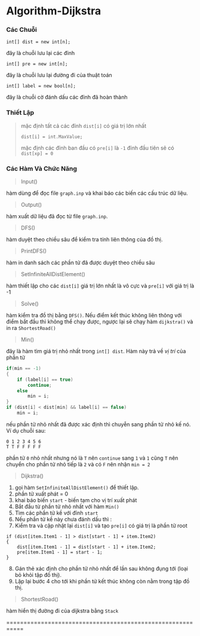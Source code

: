 # Algorithm-Dijkstra

### Các Chuỗi
```Csharp
int[] dist = new int[n];
```
đây là chuỗi lưu lại các đỉnh
```Csharp
int[] pre = new int[n];
```
đây là chuỗi lưu lại đường đi của thuật toán
```Csharp
int[] label = new bool[n];
```
đây là chuỗi cờ đánh dấu các đỉnh đã hoàn thành
### Thiết Lập
> mặc định tất cả các đỉnh `dist[i]` có giá trị lớn nhất
> ```charp
> dist[i] = int.MaxValue;
> ```
> mặc định các đỉnh ban đầu có `pre[i]` là `-1`
> đỉnh đầu tiên sẽ có `dist[xp] = 0`
### Các Hàm Và Chức Năng
> Input()

hàm dùng để đọc file `graph.inp` và khai báo các biến các cấu trúc dữ liệu.
> Output()

hàm xuất dữ liệu đã đọc từ file `graph.inp`.
> DFS()

hàm duyệt theo chiều sâu để kiểm tra tính liên thông của đồ thị.
> PrintDFS()

hàm in danh sách các phần tử đã được duyệt theo chiều sâu
> SetInfiniteAllDistElement()

hàm thiết lập cho các `dist[i]` giá trị lớn nhất là vô cực và `pre[i]` với giá trị là -1
> Solve()

hàm kiểm tra đồ thị bằng `DFS()`. Nếu điểm kết thúc không liên thông với điểm bắt đầu thì không thể chạy được, ngược lại sẽ chạy hàm `dijkstra()` và in ra `ShortestRoad()`
> Min()

đây là hàm tìm giá trị nhỏ nhất trong `int[] dist`. Hàm này trả về *vị trí* của phần tử
```csharp
if(min == -1)
{
    if (label[i] == true)
        continue;
    else
        min = i;
}
if (dist[i] < dist[min] && label[i] == false)
    min = i;
```
nếu phần tử nhỏ nhất đã được xác định thì chuyễn sang phần tử nhỏ kế nó. Ví dụ chuỗi sau:
```
0 1 2 3 4 5 6
T T F F F F F
```
phần tử `0` nhỏ nhất nhưng nó là `T` nên `continue` sang `1` và `1` cũng `T` nên chuyển cho phần tử nhỏ tiếp là `2` và có `F` nên nhận `min = 2`
> Dijkstra()

1. gọi hàm `SetInfiniteAllDistElement()` để thiết lập.
2. phần tử xuất phát = 0
3. khai báo biến `start` - biến tạm cho vị trí xuất phát
4. Bắt đầu từ phần tử nhỏ nhất với hàm `Min()`
5. Tìm các phần tử kề với đỉnh `start`
6. Nếu phần tử kề này chưa đánh dấu thì :
7. Kiểm tra và cập nhật lại `dist[i]` và tạo `pre[i]` có giá trị là phần tử root
```Csharp
if (dist[item.Item1 - 1] > dist[start - 1] + item.Item2)
{
    dist[item.Item1 - 1] = dist[start - 1] + item.Item2;
    pre[item.Item1 - 1] = start - 1;
}
```
8. Gán thẻ xác định cho phần tử nhỏ nhất để lần sau không đụng tới (loại bỏ khỏi tập đồ thị).
9. Lặp lại bước 4 cho tới khi phần tử kết thúc không còn nằm trong tập đồ thị.

> ShortestRoad()

hàm hiển thị đường đi của dijkstra bằng `Stack`

===========================================================